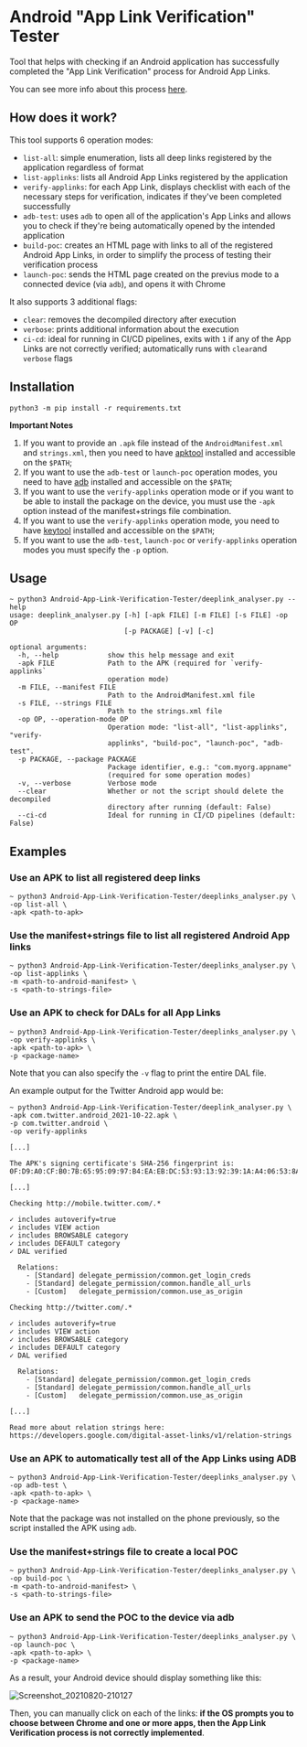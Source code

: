 # Android "App Link Verification" Tester

Tool that helps with checking if an Android application has successfully completed the "App Link Verification" process for Android App Links.

You can see more info about this process [here](https://developer.android.com/training/app-links/verify-site-associations).

## How does it work?

This tool supports 6 operation modes:

* `list-all`: simple enumeration, lists all deep links registered by the application regardless of format
* `list-applinks`: lists all Android App Links registered by the application
* `verify-applinks`: for each App Link, displays checklist with each of the necessary steps for verification, indicates if they've been completed successfully
* `adb-test`: uses `adb` to open all of the application's App Links and allows you to check if they're being automatically opened by the intended application
* `build-poc`: creates an HTML page with links to all of the registered Android App Links, in order to simplify the process of testing their verification process
* `launch-poc`: sends the HTML page created on the previus mode to a connected device (via `adb`), and opens it with Chrome

It also supports 3 additional flags:

* `clear`: removes the decompiled directory after execution
* `verbose`: prints additional information about the execution
* `ci-cd`: ideal for running in CI/CD pipelines, exits with `1` if any of the App Links are not correctly verified; automatically runs with `clear`and `verbose` flags

## Installation

```
python3 -m pip install -r requirements.txt
```

**Important Notes**

1. If you want to provide an `.apk` file instead of the `AndroidManifest.xml` and `strings.xml`, then you need to have [apktool](https://ibotpeaches.github.io/Apktool/) installed and accessible on the `$PATH`;
2. If you want to use the `adb-test` or `launch-poc` operation modes, you need to have [adb](https://developer.android.com/studio/command-line/adb) installed and accessible on the `$PATH`;
3. If you want to use the `verify-applinks` operation mode or if you want to be able to install the package on the device, you must use the `-apk` option instead of the manifest+strings file combination.
4. If you want to use the `verify-applinks` operation mode, you need to have [keytool](https://docs.oracle.com/javase/7/docs/technotes/tools/windows/keytool.html) installed and accessible on the `$PATH`;
5. If you want to use the `adb-test`, `launch-poc` or `verify-applinks` operation modes you must specify the `-p` option.

## Usage

```
~ python3 Android-App-Link-Verification-Tester/deeplink_analyser.py --help
usage: deeplink_analyser.py [-h] [-apk FILE] [-m FILE] [-s FILE] -op OP
                            [-p PACKAGE] [-v] [-c]

optional arguments:
  -h, --help            show this help message and exit
  -apk FILE             Path to the APK (required for `verify-applinks`
                        operation mode)
  -m FILE, --manifest FILE
                        Path to the AndroidManifest.xml file
  -s FILE, --strings FILE
                        Path to the strings.xml file
  -op OP, --operation-mode OP
                        Operation mode: "list-all", "list-applinks", "verify-
                        applinks", "build-poc", "launch-poc", "adb-test".
  -p PACKAGE, --package PACKAGE
                        Package identifier, e.g.: "com.myorg.appname"
                        (required for some operation modes)
  -v, --verbose         Verbose mode
  --clear               Whether or not the script should delete the decompiled
                        directory after running (default: False)
  --ci-cd               Ideal for running in CI/CD pipelines (default: False)
```

## Examples

### Use an APK to list all registered deep links

```
~ python3 Android-App-Link-Verification-Tester/deeplinks_analyser.py \
-op list-all \
-apk <path-to-apk>
```

### Use the manifest+strings file to list all registered Android App links

```
~ python3 Android-App-Link-Verification-Tester/deeplinks_analyser.py \
-op list-applinks \
-m <path-to-android-manifest> \
-s <path-to-strings-file>
```

### Use an APK to check for DALs for all App Links

```
~ python3 Android-App-Link-Verification-Tester/deeplinks_analyser.py \
-op verify-applinks \
-apk <path-to-apk> \
-p <package-name>
```

Note that you can also specify the `-v` flag to print the entire DAL file.

An example output for the Twitter Android app would be:

```
~ python3 Android-App-Link-Verification-Tester/deeplink_analyser.py \
-apk com.twitter.android_2021-10-22.apk \
-p com.twitter.android \
-op verify-applinks

[...]

The APK's signing certificate's SHA-256 fingerprint is: 
0F:D9:A0:CF:B0:7B:65:95:09:97:B4:EA:EB:DC:53:93:13:92:39:1A:A4:06:53:8A:3B:04:07:3B:C2:CE:2F:E9

[...]

Checking http://mobile.twitter.com/.*

✓ includes autoverify=true
✓ includes VIEW action
✓ includes BROWSABLE category
✓ includes DEFAULT category
✓ DAL verified

  Relations: 
    - [Standard] delegate_permission/common.get_login_creds
    - [Standard] delegate_permission/common.handle_all_urls
    - [Custom]   delegate_permission/common.use_as_origin

Checking http://twitter.com/.*

✓ includes autoverify=true
✓ includes VIEW action
✓ includes BROWSABLE category
✓ includes DEFAULT category
✓ DAL verified

  Relations: 
    - [Standard] delegate_permission/common.get_login_creds
    - [Standard] delegate_permission/common.handle_all_urls
    - [Custom]   delegate_permission/common.use_as_origin

[...]

Read more about relation strings here: https://developers.google.com/digital-asset-links/v1/relation-strings
```

### Use an APK to automatically test all of the App Links using ADB

```
~ python3 Android-App-Link-Verification-Tester/deeplinks_analyser.py \
-op adb-test \
-apk <path-to-apk> \
-p <package-name>
```

Note that the package was not installed on the phone previously, so the script installed the APK using `adb`.

### Use the manifest+strings file to create a local POC

```
~ python3 Android-App-Link-Verification-Tester/deeplinks_analyser.py \
-op build-poc \
-m <path-to-android-manifest> \
-s <path-to-strings-file>
```

### Use an APK to send the POC to the device via adb

```
~ python3 Android-App-Link-Verification-Tester/deeplinks_analyser.py \
-op launch-poc \
-apk <path-to-apk> \
-p <package-name>
```

As a result, your Android device should display something like this:

![Screenshot_20210820-210127](https://user-images.githubusercontent.com/39055313/130288058-625056b5-c569-4597-b852-c911de1d4704.png)

Then, you can manually click on each of the links: **if the OS prompts you to choose between Chrome and one or more apps, then the App Link Verification process is not correctly implemented**.
